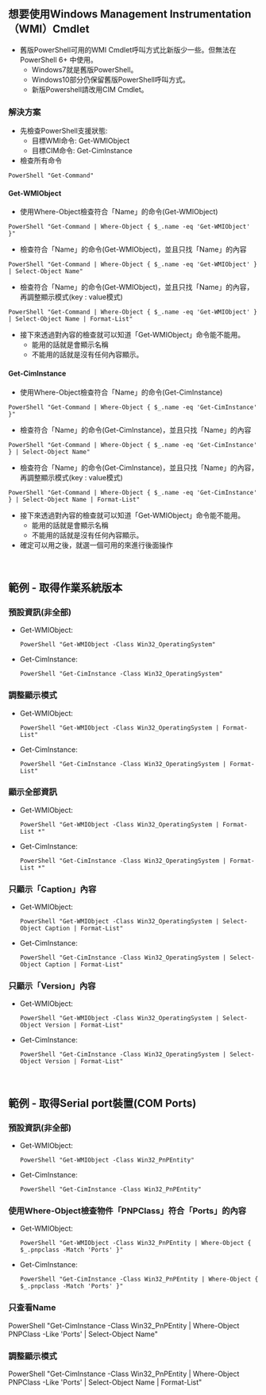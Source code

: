## 想要使用Windows Management Instrumentation（WMI）Cmdlet
+ 舊版PowerShell可用的WMI Cmdlet呼叫方式比新版少一些。但無法在 PowerShell 6+ 中使用。
  + Windows7就是舊版PowerShell。
  + Windows10部分仍保留舊版PowerShell呼叫方式。
  + 新版Powershell請改用CIM Cmdlet。
 
### 解決方案
+ 先檢查PowerShell支援狀態:
  + 目標WMI命令: Get-WMIObject
  + 目標CIM命令: Get-CimInstance
+ 檢查所有命令
```
PowerShell "Get-Command"
```
#### Get-WMIObject
+ 使用Where-Object檢查符合「Name」的命令(Get-WMIObject)
```
PowerShell "Get-Command | Where-Object { $_.name -eq 'Get-WMIObject' }"
```
+ 檢查符合「Name」的命令(Get-WMIObject)，並且只找「Name」的內容
```
PowerShell "Get-Command | Where-Object { $_.name -eq 'Get-WMIObject' } | Select-Object Name"
```
+ 檢查符合「Name」的命令(Get-WMIObject)，並且只找「Name」的內容，再調整顯示模式(key : value模式)
```
PowerShell "Get-Command | Where-Object { $_.name -eq 'Get-WMIObject' } | Select-Object Name | Format-List"
```
+ 接下來透過對內容的檢查就可以知道「Get-WMIObject」命令能不能用。
  + 能用的話就是會顯示名稱
  + 不能用的話就是沒有任何內容顯示。


#### Get-CimInstance
+ 使用Where-Object檢查符合「Name」的命令(Get-CimInstance)
```
PowerShell "Get-Command | Where-Object { $_.name -eq 'Get-CimInstance' }"
```
+ 檢查符合「Name」的命令(Get-CimInstance)，並且只找「Name」的內容
```
PowerShell "Get-Command | Where-Object { $_.name -eq 'Get-CimInstance' } | Select-Object Name"
```
+ 檢查符合「Name」的命令(Get-CimInstance)，並且只找「Name」的內容，再調整顯示模式(key : value模式)
```
PowerShell "Get-Command | Where-Object { $_.name -eq 'Get-CimInstance' } | Select-Object Name | Format-List"
```
+ 接下來透過對內容的檢查就可以知道「Get-WMIObject」命令能不能用。
  + 能用的話就是會顯示名稱
  + 不能用的話就是沒有任何內容顯示。
 + 確定可以用之後，就選一個可用的來進行後面操作

<br>

## 範例 - 取得作業系統版本
### 預設資訊(非全部)
+ Get-WMIObject:
  ```
  PowerShell "Get-WMIObject -Class Win32_OperatingSystem"
  ```
+ Get-CimInstance:
  ```
  PowerShell "Get-CimInstance -Class Win32_OperatingSystem"
  ```
### 調整顯示模式
+ Get-WMIObject:
  ```
  PowerShell "Get-WMIObject -Class Win32_OperatingSystem | Format-List"
  ```
+ Get-CimInstance:
  ```
  PowerShell "Get-CimInstance -Class Win32_OperatingSystem | Format-List"
  ```
### 顯示全部資訊
+ Get-WMIObject:
  ```
  PowerShell "Get-WMIObject -Class Win32_OperatingSystem | Format-List *"
  ```
+ Get-CimInstance:
  ```
  PowerShell "Get-CimInstance -Class Win32_OperatingSystem | Format-List *"
  ```
### 只顯示「Caption」內容
+ Get-WMIObject:
  ```
  PowerShell "Get-WMIObject -Class Win32_OperatingSystem | Select-Object Caption | Format-List"
  ```
+ Get-CimInstance:
  ```
  PowerShell "Get-CimInstance -Class Win32_OperatingSystem | Select-Object Caption | Format-List"
  ```
### 只顯示「Version」內容
+ Get-WMIObject:
  ```
  PowerShell "Get-WMIObject -Class Win32_OperatingSystem | Select-Object Version | Format-List"
  ```
+ Get-CimInstance:
  ```
  PowerShell "Get-CimInstance -Class Win32_OperatingSystem | Select-Object Version | Format-List"
  ```

<br>

## 範例 - 取得Serial port裝置(COM Ports)
### 預設資訊(非全部)
+ Get-WMIObject:
  ```
  PowerShell "Get-WMIObject -Class Win32_PnPEntity"
  ```
+ Get-CimInstance:
  ```
  PowerShell "Get-CimInstance -Class Win32_PnPEntity"
  ```
### 使用Where-Object檢查物件「PNPClass」符合「Ports」的內容
+ Get-WMIObject:
  ```
  PowerShell "Get-WMIObject -Class Win32_PnPEntity | Where-Object { $_.pnpclass -Match 'Ports' }"
  ```
+ Get-CimInstance:
  ```
  PowerShell "Get-CimInstance -Class Win32_PnPEntity | Where-Object { $_.pnpclass -Match 'Ports' }"
  ```
### 只查看Name
PowerShell "Get-CimInstance -Class Win32_PnPEntity | Where-Object PNPClass -Like 'Ports' | Select-Object Name"
### 調整顯示模式
PowerShell "Get-CimInstance -Class Win32_PnPEntity | Where-Object PNPClass -Like 'Ports' | Select-Object Name | Format-List"
